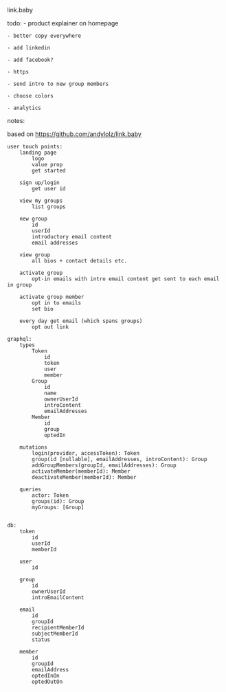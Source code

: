 link.baby

todo:
	- product explainer on homepage

	- better copy everywhere

	- add linkedin

	- add facebook?

	- https

	- send intro to new group members

	- choose colors

	- analytics

notes:

based on https://github.com/andylolz/link.baby

	user touch points:
		landing page
			logo
			value prop
			get started

		sign up/login
			get user id

		view my groups
			list groups

		new group
			id
			userId
			introductory email content
			email addresses

		view group
			all bios + contact details etc.

		activate group
			opt-in emails with intro email content get sent to each email in group

		activate group member
			opt in to emails
			set bio

		every day get email (which spans groups)
			opt out link

	graphql:
		types
			Token
				id
				token
				user
				member
			Group
				id
				name
				ownerUserId
				introContent
				emailAddresses
			Member
				id
				group
				optedIn

		mutations
			login(provider, accessToken): Token
			group(id [nullable], emailAddresses, introContent): Group
			addGroupMembers(groupId, emailAddresses): Group
			activateMember(memberId): Member
			deactivateMember(memberId): Member

		queries
			actor: Token
			groups(id): Group
			myGroups: [Group]


	db:
		token
			id
			userId
			memberId

		user
			id

		group
			id
			ownerUserId
			introEmailContent

		email
			id
			groupId
			recipientMemberId
			subjectMemberId
			status

		member
			id
			groupId
			emailAddress
			optedInOn
			optedOutOn



